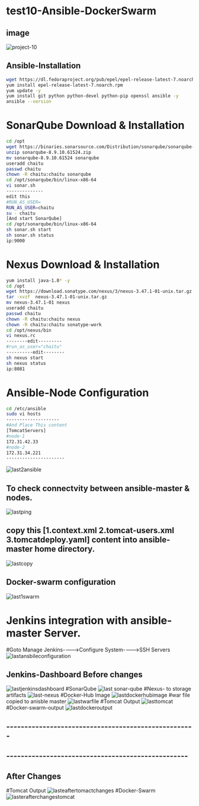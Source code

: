 # test10-Ansible-DockerSwarm
## image
![project-10](https://user-images.githubusercontent.com/111736742/221109082-4f92eeb8-1831-4095-a2bc-1861ddeefbd6.jpg)
## Ansible-Installation
```bash
wget https://dl.fedoraproject.org/pub/epel/epel-release-latest-7.noarch.rpm
yum install epel-release-latest-7.noarch.rpm
yum update -y
yum install git python python-devel python-pip openssl ansible -y
ansible --version
```
# SonarQube Download & Installation
```bash
cd /opt
wget https://binaries.sonarsource.com/Distribution/sonarqube/sonarqube-8.9.10.61524.zip
unzip sonarqube-8.9.10.61524.zip
mv sonarqube-8.9.10.61524 sonarqube
useradd chaitu
passwd chaitu
chown -R chaitu:chaitu sonarqube
cd /opt/sonarqube/bin/linux-x86-64
vi sonar.sh 
--------------
edit this
#RUN_AS_USER=
RUN_AS_USER=chaitu
su - chaitu
[And start SonarQube]
cd /opt/sonarqube/bin/linux-x86-64
sh sonar.sh start
sh sonar.sh status
ip:9000
```
# Nexus Download & Installation
```bash
yum install java-1.8* -y
cd /opt
wget https://download.sonatype.com/nexus/3/nexus-3.47.1-01-unix.tar.gz
tar -xvzf  nexus-3.47.1-01-unix.tar.gz
mv nexus-3.47.1-01 nexus
useradd chaitu
passwd chaitu
chown -R chaitu:chaitu nexus
chown -R chaitu:chaitu sonatype-work
cd /opt/nexus/bin
vi nexus.rc
--------edit---------
#run_as_user="chaitu"
----------edit--------
sh nexus start
sh nexus status
ip:8081
```
# Ansible-Node Configuration
```bash
cd /etc/ansible
sudo vi hosts
--------------------
#And Place This content
[TomcatServers]
#node-1
172.31.42.33
#node-2
172.31.34.221
----------------------
```
![last2ansible](https://user-images.githubusercontent.com/111736742/221109841-65ed4857-dda3-48eb-b046-760b152d1d90.png)
## To check connectvity between ansible-master & nodes.
![lastping](https://user-images.githubusercontent.com/111736742/221109907-25db0f15-3edf-45dd-ad48-4a4ce369eb94.png)
## copy this [1.context.xml 2.tomcat-users.xml 3.tomcatdeploy.yaml] content into ansible-master home directory.
![lastcopy](https://user-images.githubusercontent.com/111736742/221110044-71a13ad0-a240-4bf8-9d97-cc01c4fccec2.png)
## Docker-swarm configuration
![last1swarm](https://user-images.githubusercontent.com/111736742/221110130-c6408ae3-1ac7-438e-94d1-2ce747b4eb8a.png)
# Jenkins integration with ansible-master Server.
#Goto Manage Jenkins---->Configure System---->SSH Servers
![lastansbileconfiguration](https://user-images.githubusercontent.com/111736742/221119983-bd1fa56e-4a79-4e8e-bdc7-54b3cd3a0043.png)
## Jenkins-Dashboard Before changes
![lastjenkinsdashboard](https://user-images.githubusercontent.com/111736742/221120332-caea9273-f028-423c-9058-2ddcddb31612.png)
#SonarQube
![last sonar-qube](https://user-images.githubusercontent.com/111736742/221120416-f81ef0c3-defc-40ea-8246-bc7270835e50.png)
#Nexus- to storage artifacts
![last-nexus](https://user-images.githubusercontent.com/111736742/221120626-3ef55ee1-2aaf-4b47-bfd8-1e7b1f0790e7.png)
#Docker-Hub Image
![lastdockerhubimage](https://user-images.githubusercontent.com/111736742/221121441-86681632-0712-4578-bb96-da3971906074.png)
#war file copied to anisble master
![lastwarfile](https://user-images.githubusercontent.com/111736742/221121603-fc159d4b-6588-466d-ad95-bde38be0e47a.png)
#Tomcat Output
![lasttomcat](https://user-images.githubusercontent.com/111736742/221121776-c445136b-3576-4846-868d-92b0ca6e5b91.png)
#Docker-swarm-output
![lastdockeroutput](https://user-images.githubusercontent.com/111736742/221121918-392b42c0-5fac-4f1e-b6cc-0ca76b967710.png)
## ----------------------------------------------------
## --------------------------------------------------
## After Changes
#Tomcat Output
![lasteaftertomactchanges](https://user-images.githubusercontent.com/111736742/221122221-0e54c181-f2e3-4b68-9d83-1e2bbfeed118.png)
#Docker-Swarm
![lasterafterchangestomcat](https://user-images.githubusercontent.com/111736742/221122324-24daf277-17cd-4b2d-b6a8-bcda0e223146.png)




